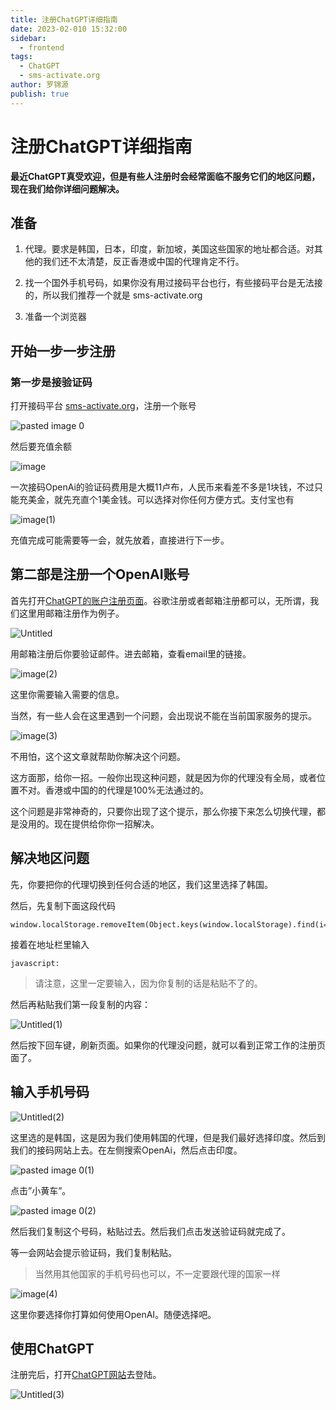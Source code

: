 ```yaml
---
title: 注册ChatGPT详细指南
date: 2023-02-010 15:32:00
sidebar:
  - frontend
tags:
  - ChatGPT
  - sms-activate.org
author: 罗锦源
publish: true
---
```


# **注册ChatGPT详细指南**

**最近ChatGPT真受欢迎，但是有些人注册时会经常面临不服务它们的地区问题，现在我们给你详细问题解决。**

## **准备**

1. 代理。要求是韩国，日本，印度，新加坡，美国这些国家的地址都合适。对其他的我们还不太清楚，反正香港或中国的代理肯定不行。

2. 找一个国外手机号码，如果你没有用过接码平台也行，有些接码平台是无法接的，所以我们推荐一个就是 sms-activate.org

3. 准备一个浏览器

## 开始一步一步注册

### **第一步是接验证码**

打开接码平台 [sms-activate.org](https://sms-activate.org/?ref=2068197)，注册一个账号

![pasted image 0](https://gitee.com/luojinyuan/picture/raw/master/202302101500325.png)

然后要充值余额

![image](https://gitee.com/luojinyuan/picture/raw/master/202302101502880.png)

一次接码OpenAi的验证码费用是大概11卢布，人民币来看差不多是1块钱，不过只能充美金，就先充直个1美金钱。可以选择对你任何方便方式。支付宝也有

![image(1)](https://gitee.com/luojinyuan/picture/raw/master/202302101503773.png)

充值完成可能需要等一会，就先放着，直接进行下一步。

## **第二部是注册一个OpenAI账号**

首先打开[ChatGPT的账户注册页面](https://beta.openai.com/signup)。谷歌注册或者邮箱注册都可以，无所谓，我们这里用邮箱注册作为例子。

![Untitled](https://gitee.com/luojinyuan/picture/raw/master/202302101503588.png)

用邮箱注册后你要验证邮件。进去邮箱，查看email里的链接。

![image(2)](https://gitee.com/luojinyuan/picture/raw/master/202302101504290.png)

这里你需要输入需要的信息。

当然，有一些人会在这里遇到一个问题，会出现说不能在当前国家服务的提示。

![image(3)](https://gitee.com/luojinyuan/picture/raw/master/202302101505943.png)

不用怕，这个这文章就帮助你解决这个问题。

这方面那，给你一招。一般你出现这种问题，就是因为你的代理没有全局，或者位置不对。香港或中国的的代理是100%无法通过的。

这个问题是非常神奇的，只要你出现了这个提示，那么你接下来怎么切换代理，都是没用的。现在提供给你你一招解决。

## **解决地区问题**

先，你要把你的代理切换到任何合适的地区，我们这里选择了韩国。

然后，先复制下面这段代码

```
window.localStorage.removeItem(Object.keys(window.localStorage).find(i=>i.startsWith('@@auth0spajs')))
```

接着在地址栏里输入

```
javascript:
```

> 请注意，这里一定要输入，因为你复制的话是粘贴不了的。

然后再粘贴我们第一段复制的内容：

![Untitled(1)](https://gitee.com/luojinyuan/picture/raw/master/202302101507869.png)

然后按下回车键，刷新页面。如果你的代理没问题，就可以看到正常工作的注册页面了。


## **输入手机号码**

![Untitled(2)](https://gitee.com/luojinyuan/picture/raw/master/202302101508490.png)

这里选的是韩国，这是因为我们使用韩国的代理，但是我们最好选择印度。然后到我们的接码网站上去。在左侧搜索OpenAi，然后点击印度。

![pasted image 0(1)](https://gitee.com/luojinyuan/picture/raw/master/202302101509094.png)

点击”小黄车”。

![pasted image 0(2)](https://gitee.com/luojinyuan/picture/raw/master/202302101510959.png)

然后我们复制这个号码，粘贴过去。然后我们点击发送验证码就完成了。

等一会网站会提示验证码，我们复制粘贴。

> 当然用其他国家的手机号码也可以，不一定要跟代理的国家一样

![image(4)](https://gitee.com/luojinyuan/picture/raw/master/202302101510329.png)

这里你要选择你打算如何使用OpenAI。随便选择吧。

## **使用ChatGPT**

注册完后，打开[ChatGPT网站](https://chat.openai.com/auth/login)去登陆。

![Untitled(3)](https://gitee.com/luojinyuan/picture/raw/master/202302101511558.png)
